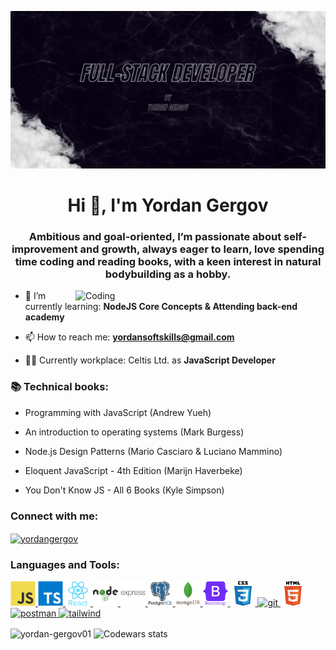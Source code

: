 ![logo](https://github.com/yordan-gergov01/yordan-gergov01/blob/main/GitHub%20Banner%20(3).png)
<h1 align="center">Hi 👋, I'm Yordan Gergov</h1>
<h3 align="center">Ambitious and goal-oriented, I’m passionate about self-improvement and growth, always eager to learn, love spending time coding and reading books, with a keen interest in natural bodybuilding as a hobby.</h3>
<img align="right" alt="Coding" width="400" src="https://i.pinimg.com/originals/81/17/8b/81178b47a8598f0c81c4799f2cdd4057.gif">




- 🌱 I’m currently learning: **NodeJS Core Concepts & Attending back-end academy**


- 📫 How to reach me: **yordansoftskills@gmail.com**


- 👨‍💻 Currently workplace: Celtis Ltd. as **JavaScript Developer**


<h3 align="left">📚 Technical books:</h3>

- Programming with JavaScript (Andrew Yueh)

- An introduction to operating systems (Mark Burgess)

- Node.js Design Patterns (Mario Casciaro & Luciano Mammino)

- Eloquent JavaScript - 4th Edition (Marijn Haverbeke)

- You Don't Know JS - All 6 Books (Kyle Simpson)

<h3 align="left">Connect with me:</h3>
<p align="left">
<a href="https://linkedin.com/in/yordangergov" target="blank"><img align="center" src="https://raw.githubusercontent.com/rahuldkjain/github-profile-readme-generator/master/src/images/icons/Social/linked-in-alt.svg" alt="yordangergov" height="30" width="40" /></a>
</p>

<h3 align="left">Languages and Tools:</h3>
<p align="left"> <a href="https://developer.mozilla.org/en-US/docs/Web/JavaScript" target="_blank" rel="noreferrer"> <img src="https://raw.githubusercontent.com/devicons/devicon/master/icons/javascript/javascript-original.svg" alt="javascript" width="40" height="40"/> </a> <a href="https://www.typescriptlang.org/" target="_blank" rel="noreferrer"> <img src="https://raw.githubusercontent.com/devicons/devicon/master/icons/typescript/typescript-original.svg" alt="typescript" width="40" height="40"/> </a> <a href="https://reactjs.org/" target="_blank" rel="noreferrer"> <img src="https://raw.githubusercontent.com/devicons/devicon/master/icons/react/react-original-wordmark.svg" alt="react" width="40" height="40"/> </a>  <a href="https://nodejs.org" target="_blank" rel="noreferrer"> <img src="https://raw.githubusercontent.com/devicons/devicon/master/icons/nodejs/nodejs-original-wordmark.svg" alt="nodejs" width="40" height="40"/> </a> <a href="https://expressjs.com" target="_blank" rel="noreferrer"> <img src="https://raw.githubusercontent.com/devicons/devicon/master/icons/express/express-original-wordmark.svg" alt="express" width="40" height="40"/> </a> <a href="https://www.postgresql.org" target="_blank" rel="noreferrer"> <img src="https://raw.githubusercontent.com/devicons/devicon/master/icons/postgresql/postgresql-original-wordmark.svg" alt="postgresql" width="40" height="40"/> </a> <a href="https://www.mongodb.com/" target="_blank" rel="noreferrer"> <img src="https://raw.githubusercontent.com/devicons/devicon/master/icons/mongodb/mongodb-original-wordmark.svg" alt="mongodb" width="40" height="40"/> </a> <a href="https://getbootstrap.com" target="_blank" rel="noreferrer"> <img src="https://raw.githubusercontent.com/devicons/devicon/master/icons/bootstrap/bootstrap-plain-wordmark.svg" alt="bootstrap" width="40" height="40"/> </a> <a href="https://www.w3schools.com/css/" target="_blank" rel="noreferrer"> <img src="https://raw.githubusercontent.com/devicons/devicon/master/icons/css3/css3-original-wordmark.svg" alt="css3" width="40" height="40"/> </a> <a href="https://git-scm.com/" target="_blank" rel="noreferrer"> <img src="https://www.vectorlogo.zone/logos/git-scm/git-scm-icon.svg" alt="git" width="40" height="40"/> </a> <a href="https://www.w3.org/html/" target="_blank" rel="noreferrer"> <img src="https://raw.githubusercontent.com/devicons/devicon/master/icons/html5/html5-original-wordmark.svg" alt="html5" width="40" height="40"/> </a> <a href="https://postman.com" target="_blank" rel="noreferrer"> <img src="https://www.vectorlogo.zone/logos/getpostman/getpostman-icon.svg" alt="postman" width="40" height="40"/> </a><a href="https://tailwindcss.com/" target="_blank" rel="noreferrer"> <img src="https://www.vectorlogo.zone/logos/tailwindcss/tailwindcss-icon.svg" alt="tailwind" width="40" height="40"/> </a> </p>

<p>
    <img align="center" width="350" height="200" src="https://github-readme-stats.vercel.app/api/top-langs?username=yordan-gergov01&show_icons=true&locale=en&layout=compact" alt="yordan-gergov01" />
 <img
     align="center"
     margin-left="4px"
    src="https://github.r2v.ch/codewars?user=yordan.gergov&top_languages=true&hide_clan=true&stroke=%23BB432C"
    alt="Codewars stats"
    width="350"
    height="200"
  />
  </a>
</p>

